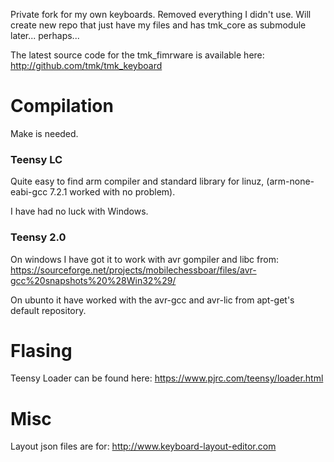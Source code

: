 Private fork for my own keyboards. Removed everything I didn't use. Will create new repo that just have my files and has tmk_core as submodule later... perhaps...

The latest source code for the tmk_fimrware is available here: <http://github.com/tmk/tmk_keyboard>

# Compilation
Make is needed.

### Teensy LC
Quite easy to find arm compiler and standard library for linuz, (arm-none-eabi-gcc 7.2.1 worked with no problem).

I have had no luck with Windows.

### Teensy 2.0
On windows I have got it to work with avr gompiler and libc from: <https://sourceforge.net/projects/mobilechessboar/files/avr-gcc%20snapshots%20%28Win32%29/>

On ubunto it have worked with the avr-gcc and avr-lic from apt-get's default repository.

# Flasing
Teensy Loader can be found here: <https://www.pjrc.com/teensy/loader.html>

# Misc
Layout json files are for: <http://www.keyboard-layout-editor.com>
